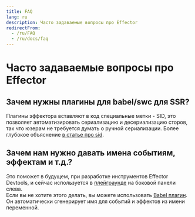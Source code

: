 ```yaml
---
title: FAQ
lang: ru
description: Часто задаваемые вопросы про Effector
redirectFrom:
  - /ru/FAQ
  - /ru/docs/faq
---
```


# Часто задаваемые вопросы про Effector

## Зачем нужны плагины для babel/swc для SSR?

Плагины эффектора вставляют в код специальные метки - SID, это позволяет автоматизировать сериализацию и десериализацию сторов, так что юзерам не требуется думать о ручной сериализации. Более глубокое объяснение [в статье про sid](/ru/explanation/sids).

## Зачем нам нужно давать имена событиям, эффектам и т.д.?

Это поможет в будущем, при разработке инструментов Effector Devtools, и сейчас используется в [плейграунде](https://share.effector.dev) на боковой панели слева.\
Если вы не хотите этого делать, вы можете использовать [Babel плагин](https://www.npmjs.com/package/@effector/babel-plugin). Он автоматически сгенерирует имя для событий и эффектов из имени переменной.
